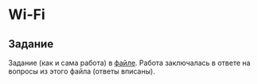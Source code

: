 # Wi-Fi

## Задание

Задание (как и сама работа) в [файле](wifi.pdf). Работа заключалась в ответе на вопросы из этого файла (ответы вписаны).
